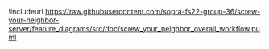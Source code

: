 
!includeurl https://raw.githubusercontent.com/sopra-fs22-group-36/screw-your-neighbor-server/feature_diagrams/src/doc/screw_your_neighbor_overall_workflow.puml
